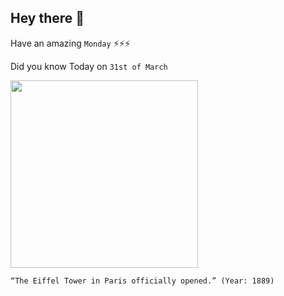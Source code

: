 ## Hey there 👋
Have an amazing `Monday` ⚡⚡⚡

Did you know Today on `31st of March`
 
 [<img src="https://www.toureiffel.paris/sites/default/files/styles/1200x675/public/actualite/image_principale/Expo_universelle_1889.jpg?itok=R04yXdCc" width="300" />](https://www.history.com/this-day-in-history/eiffel-tower-opens) 
 ```
“The Eiffel Tower in Paris officially opened.” (Year: 1889)
```
